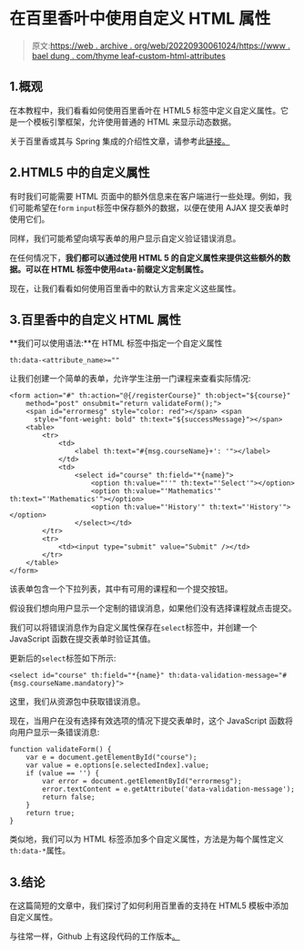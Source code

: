 # 在百里香叶中使用自定义 HTML 属性

> 原文:[https://web . archive . org/web/20220930061024/https://www . bael dung . com/thyme leaf-custom-html-attributes](https://web.archive.org/web/20220930061024/https://www.baeldung.com/thymeleaf-custom-html-attributes)

## 1.概观

在本教程中，我们看看如何使用百里香叶在 HTML5 标签中定义自定义属性。它是一个模板引擎框架，允许使用普通的 HTML 来显示动态数据。

关于百里香或其与 Spring 集成的介绍性文章，请参考此[链接。](/web/20220728105348/https://www.baeldung.com/thymeleaf-in-spring-mvc)

## 2.HTML5 中的自定义属性

有时我们可能需要 HTML 页面中的额外信息来在客户端进行一些处理。例如，我们可能希望在`form` `input`标签中保存额外的数据，以便在使用 AJAX 提交表单时使用它们。

同样，我们可能希望向填写表单的用户显示自定义验证错误消息。

在任何情况下，**我们都可以通过使用 HTML 5 的自定义属性来提供这些额外的数据。可以在 HTML 标签中使用`data-`前缀定义定制属性。**

现在，让我们看看如何使用百里香中的默认方言来定义这些属性。

## 3.百里香中的自定义 HTML 属性

**我们可以使用语法:**在 HTML 标签中指定一个自定义属性

```
th:data-<attribute_name>=""
```

让我们创建一个简单的表单，允许学生注册一门课程来查看实际情况:

```
<form action="#" th:action="@{/registerCourse}" th:object="${course}"
    method="post" onsubmit="return validateForm();">
    <span id="errormesg" style="color: red"></span> <span
      style="font-weight: bold" th:text="${successMessage}"></span>
    <table>
        <tr>
            <td>
                <label th:text="#{msg.courseName}+': '"></label>
            </td>
            <td>
                <select id="course" th:field="*{name}">
                    <option th:value="''" th:text="'Select'"></option>
                    <option th:value="'Mathematics'" th:text="'Mathematics'"></option>
                    <option th:value="'History'" th:text="'History'"></option>
                </select></td>
        </tr>
        <tr>
            <td><input type="submit" value="Submit" /></td>
        </tr>
    </table>
</form>
```

该表单包含一个下拉列表，其中有可用的课程和一个提交按钮。

假设我们想向用户显示一个定制的错误消息，如果他们没有选择课程就点击提交。

我们可以将错误消息作为自定义属性保存在`select`标签中，并创建一个 JavaScript 函数在提交表单时验证其值。

更新后的`select`标签如下所示:

```
<select id="course" th:field="*{name}" th:data-validation-message="#{msg.courseName.mandatory}">
```

这里，我们从资源包中获取错误消息。

现在，当用户在没有选择有效选项的情况下提交表单时，这个 JavaScript 函数将向用户显示一条错误消息:

```
function validateForm() {
    var e = document.getElementById("course");
    var value = e.options[e.selectedIndex].value;
    if (value == '') {
        var error = document.getElementById("errormesg");
        error.textContent = e.getAttribute('data-validation-message');
        return false;
    }
    return true;
}
```

类似地，我们可以为 HTML 标签添加多个自定义属性，方法是为每个属性定义`th:data-*`属性。

## 3.结论

在这篇简短的文章中，我们探讨了如何利用百里香的支持在 HTML5 模板中添加自定义属性。

与往常一样，Github 上有这段代码的工作版本[。](https://web.archive.org/web/20220728105348/https://github.com/eugenp/tutorials/tree/master/spring-web-modules/spring-thymeleaf-2)
